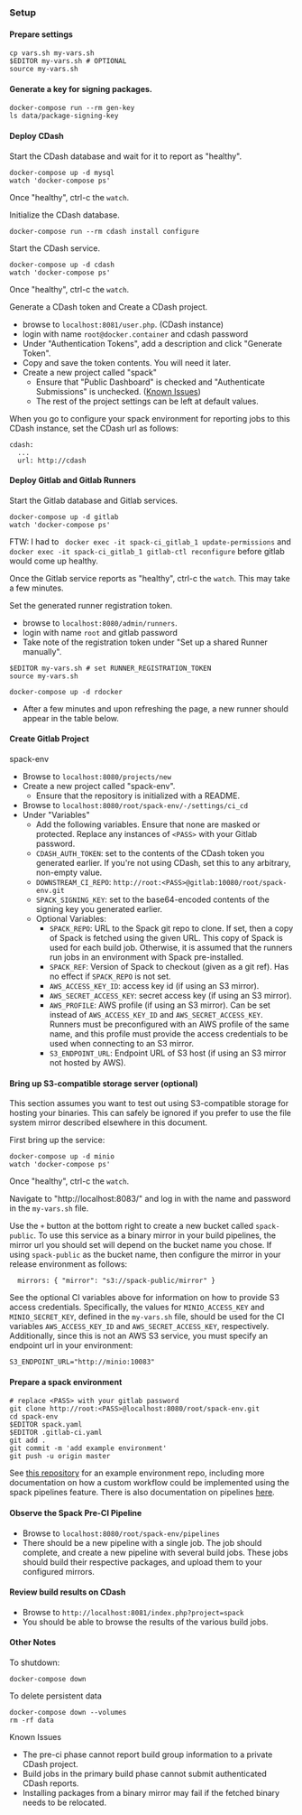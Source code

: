 ### Setup

#### Prepare settings

```
cp vars.sh my-vars.sh
$EDITOR my-vars.sh # OPTIONAL
source my-vars.sh
```

#### Generate a key for signing packages.
```
docker-compose run --rm gen-key
ls data/package-signing-key
```

#### Deploy CDash

Start the CDash database and wait for it to report as "healthy".

```
docker-compose up -d mysql
watch 'docker-compose ps'
```

Once "healthy", ctrl-c the `watch`.

Initialize the CDash database.

```
docker-compose run --rm cdash install configure
```

Start the CDash service.

```
docker-compose up -d cdash
watch 'docker-compose ps'
```

Once "healthy", ctrl-c the `watch`.

Generate a CDash token and Create a CDash project.

 - browse to `localhost:8081/user.php`. (CDash instance)
 - login with name `root@docker.container` and cdash password
 - Under "Authentication Tokens", add a description and click
   "Generate Token".
 - Copy and save the token contents.  You will need it later.
 - Create a new project called "spack"
   - Ensure that "Public Dashboard" is checked and "Authenticate
     Submissions" is unchecked.
     ([Known Issues](#issue-private-cdash))
   - The rest of the project settings can be left at default values.

When you go to configure your spack environment for reporting jobs to this
CDash instance, set the CDash url as follows:

```
cdash:
  ...
  url: http://cdash
```

#### Deploy Gitlab and Gitlab Runners

Start the Gitlab database and Gitlab services.

```
docker-compose up -d gitlab
watch 'docker-compose ps'
```

FTW: I had to ``` docker exec -it spack-ci_gitlab_1 update-permissions``` and 
```docker exec -it spack-ci_gitlab_1 gitlab-ctl reconfigure``` before gitlab would come up healthy.

Once the Gitlab service reports as "healthy", ctrl-c the `watch`.
This may take a few minutes.

Set the generated runner registration token.
 - browse to `localhost:8080/admin/runners`.
 - login with name `root` and gitlab password
 - Take note of the registration token under "Set up a shared
   Runner manually".

```
$EDITOR my-vars.sh # set RUNNER_REGISTRATION_TOKEN
source my-vars.sh

docker-compose up -d rdocker
```

 - After a few minutes and upon refreshing the page, a new runner should appear
   in the table below.

#### Create Gitlab Project

spack-env

 - Browse to `localhost:8080/projects/new`
 - Create a new project called "spack-env".
   - Ensure that the repository is initialized with a README.
 - Browse to `localhost:8080/root/spack-env/-/settings/ci_cd`
 - Under "Variables"
   - Add the following variables.  Ensure that none are masked or protected.
     Replace any instances of `<PASS>` with your Gitlab password.
   - `CDASH_AUTH_TOKEN`: set to the contents of the CDash token you
      generated earlier.  If you're not using CDash, set this to any
      arbitrary, non-empty value.
   - `DOWNSTREAM_CI_REPO`:
     `http://root:<PASS>@gitlab:10080/root/spack-env.git`
   - `SPACK_SIGNING_KEY`: set to the base64-encoded contents of the
     signing key you generated earlier.
   - Optional Variables:
     - `SPACK_REPO`: URL to the Spack git repo to clone.  If set, then a copy of
       Spack is fetched using the given URL.  This copy of Spack is used for
       each build job.  Otherwise, it is assumed that the runners run jobs in an
       environment with Spack pre-installed.
     - `SPACK_REF`: Version of Spack to checkout (given as a git ref).  Has no
       effect if `SPACK_REPO` is not set.
     - `AWS_ACCESS_KEY_ID`: access key id (if using an S3 mirror).
     - `AWS_SECRET_ACCESS_KEY`: secret access key (if using an S3 mirror).
     - `AWS_PROFILE`: AWS profile (if using an S3 mirror).  Can be set instead
       of `AWS_ACCESS_KEY_ID` and `AWS_SECRET_ACCESS_KEY`.  Runners must be
       preconfigured with an AWS profile of the same name, and this profile must
       provide the access credentials to be used when connecting to an S3
       mirror.
     - `S3_ENDPOINT_URL`: Endpoint URL of S3 host (if using an S3 mirror not
       hosted by AWS).


#### Bring up S3-compatible storage server (optional)

This section assumes you want to test out using S3-compatible storage for
hosting your binaries.  This can safely be ignored if you prefer to use the
file system mirror described elsewhere in this document.

First bring up the service:

```
docker-compose up -d minio
watch 'docker-compose ps'
```

Once "healthy", ctrl-c the `watch`.

Navigate to "http://localhost:8083/" and log in with the name and password in
the `my-vars.sh` file.

Use the `+` button at the bottom right to create a new bucket called
`spack-public`.  To use this service as a binary mirror in your build pipelines,
the mirror url you should set will depend on the bucket name you chose.  If
using `spack-public` as the bucket name, then configure the mirror in your
release environment as follows:

```
  mirrors: { "mirror": "s3://spack-public/mirror" }
```

See the optional CI variables above for information on how to provide S3 access
credentials.  Specifically, the values for `MINIO_ACCESS_KEY` and
`MINIO_SECRET_KEY`, defined in the `my-vars.sh` file, should be used for the CI
variables `AWS_ACCESS_KEY_ID` and `AWS_SECRET_ACCESS_KEY`, respectively.
Additionally, since this is not an AWS S3 service, you must specify an endpoint
url in your environment:

```
S3_ENDPOINT_URL="http://minio:10083"
```

#### Prepare a spack environment

```
# replace <PASS> with your gitlab password
git clone http://root:<PASS>@localhost:8080/root/spack-env.git
cd spack-env
$EDITOR spack.yaml
$EDITOR .gitlab-ci.yaml
git add .
git commit -m 'add example environment'
git push -u origin master
```

See [this repository](https://github.com/spack/spack-tutorial-container)
for an example environment repo, including more documentation on how a
custom workflow could be implemented using the spack pipelines feature.
There is also documentation on pipelines
[here](https://spack.readthedocs.io/en/latest/pipelines.html).

#### Observe the Spack Pre-CI Pipeline

 - Browse to `localhost:8080/root/spack-env/pipelines`
 - There should be a new pipeline with a single job.  The job should complete,
   and create a new pipeline with several build jobs.
   These jobs should build their respective packages, and upload them to your
   configured mirrors.

#### Review build results on CDash

 - Browse to `http://localhost:8081/index.php?project=spack`
 - You should be able to browse the results of the various build jobs.

#### Other Notes

To shutdown:
```
docker-compose down
```

To delete persistent data
```
docker-compose down --volumes
rm -rf data
```

Known Issues

 - <a name="issue-private-cdash"></a>
   The pre-ci phase cannot report build group information to a private CDash
   project.
 - Build jobs in the primary build phase cannot submit authenticated CDash
   reports.
 - Installing packages from a binary mirror may fail if the fetched
   binary needs to be relocated.
